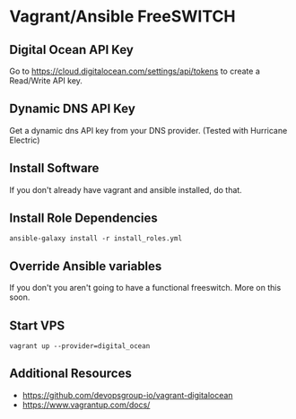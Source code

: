 # Vagrant/Ansible FreeSWITCH


## Digital Ocean API Key

Go to https://cloud.digitalocean.com/settings/api/tokens to create a Read/Write API key.


## Dynamic DNS API Key

Get a dynamic dns API key from your DNS provider. (Tested with Hurricane Electric)


## Install Software

If you don't already have vagrant and ansible installed, do that.


## Install Role Dependencies

`ansible-galaxy install -r install_roles.yml`


## Override Ansible variables

If you don't you aren't going to have a functional freeswitch. More on this soon.


## Start VPS

`vagrant up --provider=digital_ocean`


## Additional Resources
* https://github.com/devopsgroup-io/vagrant-digitalocean
* https://www.vagrantup.com/docs/


